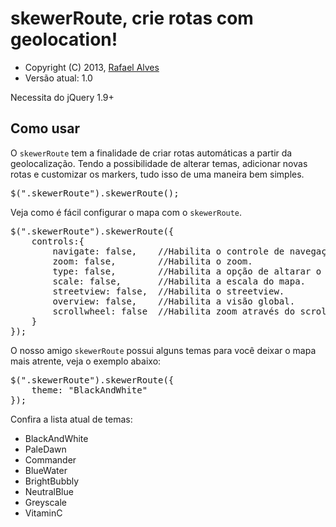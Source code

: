 <h1>skewerRoute, crie rotas com geolocation!</h1>

<ul>
<li>Copyright (C) 2013, <a href="https://github.com/ralves87">Rafael Alves</a></li>
<li>Versão atual: 1.0</li>
</ul>

<p>Necessita do jQuery 1.9+</p>

<h2>Como usar</h2>

<p>O <code>skewerRoute</code> tem a finalidade de criar rotas automáticas a partir da geolocalização. Tendo a possibilidade de alterar temas, adicionar novas rotas e customizar os markers, tudo isso de uma maneira bem simples.</p>

<pre>$(".skewerRoute").skewerRoute();</pre>

<p>Veja como é fácil configurar o mapa com o <code>skewerRoute</code>.</p>

<pre>
$(".skewerRoute").skewerRoute({
	controls:{
		navigate: false, 	//Habilita o controle de navegação do mapa.
		zoom: false,		//Habilita o zoom.
		type: false,		//Habilita a opção de altarar o mapa para o modo satélite.
		scale: false,		//Habilita a escala do mapa.
		streetview: false,	//Habilita o streetview.
		overview: false,	//Habilita a visão global.
		scrollwheel: false	//Habilita zoom através do scroll do mouse.
	}
});
</pre>

<p>O nosso amigo <code>skewerRoute</code> possui alguns temas para você deixar o mapa mais atrente, veja o exemplo abaixo:</p>

<pre>
$(".skewerRoute").skewerRoute({
	theme: "BlackAndWhite"
});
</pre>

<p>Confira a lista atual de temas:</p>
<ul>
<li>BlackAndWhite</li>
<li>PaleDawn</li>
<li>Commander</li>
<li>BlueWater</li>
<li>BrightBubbly</li>
<li>NeutralBlue</li>
<li>Greyscale</li>
<li>VitaminC</li>
</ul>
